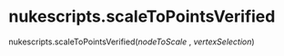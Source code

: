 # nukescripts.scaleToPointsVerified
nukescripts.scaleToPointsVerified(_nodeToScale_ , _vertexSelection_)